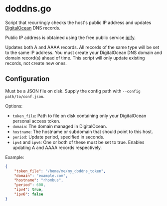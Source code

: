 # doddns.go

Script that recurringly checks the host's public IP address and updates [DigitalOcean](https://www.digitalocean.com) DNS records.

Public IP address is obtained using the free public service [ipify](https://www.ipify.org).

Updates both A and AAAA records. All records of the same type will be set to the same IP address.
You must create your DigitalOcean DNS domain and domain record(s) ahead of time.
This script will only update existing records, not create new ones.

## Configuration

Must be a JSON file on disk. Supply the config path with `--config path/to/conf.json`.

Options:

- `token_file`: Path to file on disk containing only your DigitalOcean personal access token.
- `domain`: The domain managed in DigitalOcean.
- `hostname`: The hostname or subdomain that should point to this host.
- `period`: Update period, specified in seconds.
- `ipv4` and `ipv6`: One or both of these must be set to true. Enables updating A and AAAA records respectively.

Example:

```json
{
    "token_file": "/home/me/my_doddns_token",
    "domain": "example.com",
    "hostname": "rhombus",
    "period": 600,
    "ipv4": true,
    "ipv6": false
}
```

